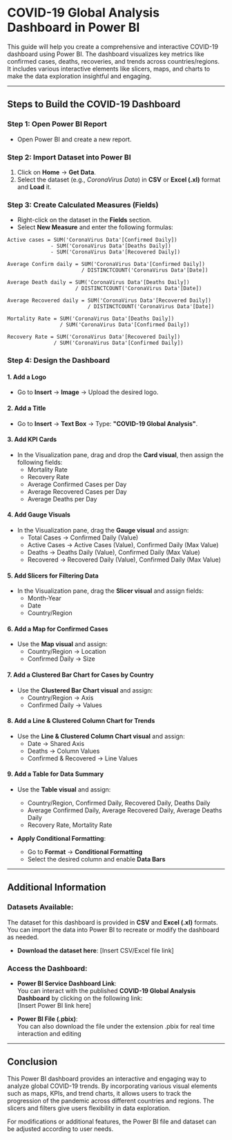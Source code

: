 

# **COVID-19 Global Analysis Dashboard in Power BI**

This guide will help you create a comprehensive and interactive COVID-19 dashboard using Power BI. The dashboard visualizes key metrics like confirmed cases, deaths, recoveries, and trends across countries/regions. It includes various interactive elements like slicers, maps, and charts to make the data exploration insightful and engaging.

---

## **Steps to Build the COVID-19 Dashboard**

### **Step 1: Open Power BI Report**

- Open Power BI and create a new report.

### **Step 2: Import Dataset into Power BI**

1. Click on **Home** → **Get Data**.
2. Select the dataset (e.g., *CoronaVirus Data*) in **CSV** or **Excel (.xl)** format and **Load** it.

### **Step 3: Create Calculated Measures (Fields)**

- Right-click on the dataset in the **Fields** section.
- Select **New Measure** and enter the following formulas:

```DAX
Active cases = SUM('CoronaVirus Data'[Confirmed Daily])  
              - SUM('CoronaVirus Data'[Deaths Daily])  
              - SUM('CoronaVirus Data'[Recovered Daily])

Average Confirm daily = SUM('CoronaVirus Data'[Confirmed Daily])  
                        / DISTINCTCOUNT('CoronaVirus Data'[Date])

Average Death daily = SUM('CoronaVirus Data'[Deaths Daily])  
                      / DISTINCTCOUNT('CoronaVirus Data'[Date])

Average Recovered daily = SUM('CoronaVirus Data'[Recovered Daily])  
                          / DISTINCTCOUNT('CoronaVirus Data'[Date])

Mortality Rate = SUM('CoronaVirus Data'[Deaths Daily])  
                 / SUM('CoronaVirus Data'[Confirmed Daily])

Recovery Rate = SUM('CoronaVirus Data'[Recovered Daily])  
               / SUM('CoronaVirus Data'[Confirmed Daily])
```

### **Step 4: Design the Dashboard**

#### **1. Add a Logo**

- Go to **Insert** → **Image** → Upload the desired logo.

#### **2. Add a Title**

- Go to **Insert** → **Text Box** → Type: **"COVID-19 Global Analysis"**.

#### **3. Add KPI Cards**

- In the Visualization pane, drag and drop the **Card visual**, then assign the following fields:
  - Mortality Rate
  - Recovery Rate
  - Average Confirmed Cases per Day
  - Average Recovered Cases per Day
  - Average Deaths per Day

#### **4. Add Gauge Visuals**

- In the Visualization pane, drag the **Gauge visual** and assign:
  - Total Cases → Confirmed Daily (Value)
  - Active Cases → Active Cases (Value), Confirmed Daily (Max Value)
  - Deaths → Deaths Daily (Value), Confirmed Daily (Max Value)
  - Recovered → Recovered Daily (Value), Confirmed Daily (Max Value)

#### **5. Add Slicers for Filtering Data**

- In the Visualization pane, drag the **Slicer visual** and assign fields:
  - Month-Year
  - Date
  - Country/Region

#### **6. Add a Map for Confirmed Cases**

- Use the **Map visual** and assign:
  - Country/Region → Location
  - Confirmed Daily → Size

#### **7. Add a Clustered Bar Chart for Cases by Country**

- Use the **Clustered Bar Chart visual** and assign:
  - Country/Region → Axis
  - Confirmed Daily → Values

#### **8. Add a Line & Clustered Column Chart for Trends**

- Use the **Line & Clustered Column Chart visual** and assign:
  - Date → Shared Axis
  - Deaths → Column Values
  - Confirmed & Recovered → Line Values

#### **9. Add a Table for Data Summary**

- Use the **Table visual** and assign:
  - Country/Region, Confirmed Daily, Recovered Daily, Deaths Daily
  - Average Confirmed Daily, Average Recovered Daily, Average Deaths Daily
  - Recovery Rate, Mortality Rate

- **Apply Conditional Formatting**:
  - Go to **Format** → **Conditional Formatting**
  - Select the desired column and enable **Data Bars**

---

## **Additional Information**

### **Datasets Available:**

The dataset for this dashboard is provided in **CSV** and **Excel (.xl)** formats. You can import the data into Power BI to recreate or modify the dashboard as needed.

- **Download the dataset here**: [Insert CSV/Excel file link]

### **Access the Dashboard:**

- **Power BI Service Dashboard Link**:  
   You can interact with the published **COVID-19 Global Analysis Dashboard** by clicking on the following link:  
   [Insert Power BI link here]

- **Power BI File (.pbix)**:  
   You can also download the file under the extension .pbix for real time interaction and editing

---

## **Conclusion**

This Power BI dashboard provides an interactive and engaging way to analyze global COVID-19 trends. By incorporating various visual elements such as maps, KPIs, and trend charts, it allows users to track the progression of the pandemic across different countries and regions. The slicers and filters give users flexibility in data exploration.

For modifications or additional features, the Power BI file and dataset can be adjusted according to user needs.
